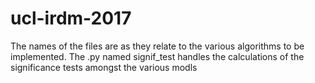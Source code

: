 # ucl-irdm-2017

The names of the files are as they relate to the various algorithms to be implemented.
The .py named signif_test handles the calculations of the significance tests amongst the various modls
